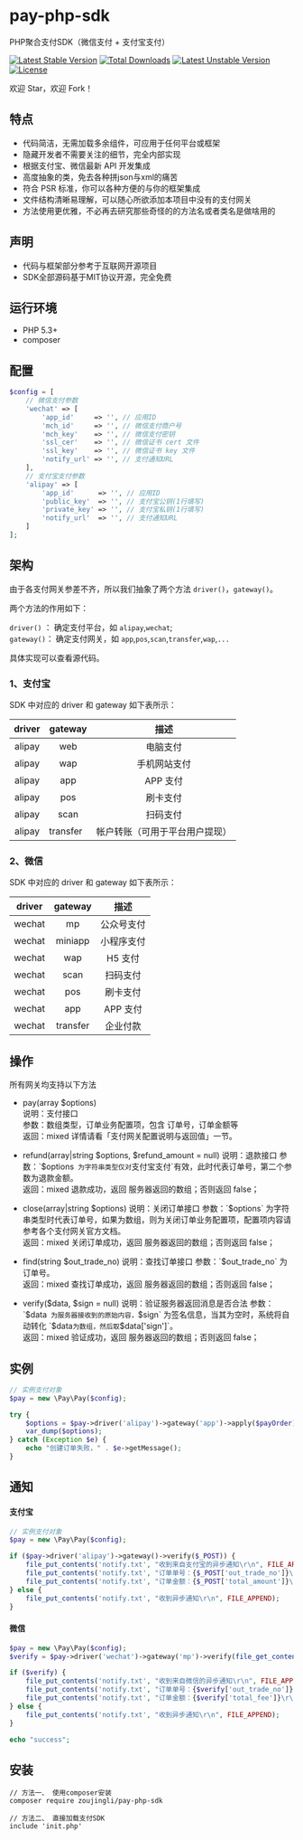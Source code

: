 # pay-php-sdk
PHP聚合支付SDK（微信支付 + 支付宝支付）

<p>
<a href="https://packagist.org/packages/zoujingli/pay-php-sdk"><img src="https://poser.pugx.org/zoujingli/pay-php-sdk/v/stable" alt="Latest Stable Version"></a>
<a href="https://packagist.org/packages/zoujingli/pay-php-sdk"><img src="https://poser.pugx.org/zoujingli/pay-php-sdk/downloads" alt="Total Downloads"></a>
<a href="https://packagist.org/packages/zoujingli/pay-php-sdk"><img src="https://poser.pugx.org/zoujingli/pay-php-sdk/v/unstable" alt="Latest Unstable Version"></a>
<a href="https://packagist.org/packages/zoujingli/pay-php-sdk"><img src="https://poser.pugx.org/zoujingli/pay-php-sdk/license" alt="License"></a>
</p>

欢迎 Star，欢迎 Fork！

## 特点
- 代码简洁，无需加载多余组件，可应用于任何平台或框架
- 隐藏开发者不需要关注的细节，完全内部实现
- 根据支付宝、微信最新 API 开发集成
- 高度抽象的类，免去各种拼json与xml的痛苦
- 符合 PSR 标准，你可以各种方便的与你的框架集成
- 文件结构清晰易理解，可以随心所欲添加本项目中没有的支付网关
- 方法使用更优雅，不必再去研究那些奇怪的的方法名或者类名是做啥用的

## 声明
- 代码与框架部分参考于互联网开源项目
- SDK全部源码基于MIT协议开源，完全免费

## 运行环境
- PHP 5.3+
- composer

## 配置
```php
$config = [
    // 微信支付参数
    'wechat' => [
        'app_id'     => '', // 应用ID
        'mch_id'     => '', // 微信支付商户号
        'mch_key'    => '', // 微信支付密钥
        'ssl_cer'    => '', // 微信证书 cert 文件
        'ssl_key'    => '', // 微信证书 key 文件
        'notify_url' => '', // 支付通知URL
    ],
    // 支付宝支付参数
    'alipay' => [
        'app_id'      => '', // 应用ID
        'public_key'  => '', // 支付宝公钥(1行填写)
        'private_key' => '', // 支付宝私钥(1行填写)
        'notify_url'  => '', // 支付通知URL
    ]
];
```

## 架构

由于各支付网关参差不齐，所以我们抽象了两个方法 `driver()`，`gateway()`。

两个方法的作用如下：

`driver()` ： 确定支付平台，如 `alipay`,`wechat`;  
`gateway()`： 确定支付网关，如 `app`,`pos`,`scan`,`transfer`,`wap`,`...`

具体实现可以查看源代码。

### 1、支付宝

SDK 中对应的 driver 和 gateway 如下表所示：  

| driver | gateway |   描述       |
| :----: | :-----: | :-------:   |
| alipay | web     | 电脑支付     |
| alipay | wap     | 手机网站支付  |
| alipay | app     | APP 支付  |
| alipay | pos     | 刷卡支付  |
| alipay | scan    | 扫码支付  |
| alipay | transfer    | 帐户转账（可用于平台用户提现）  |

### 2、微信

SDK 中对应的 driver 和 gateway 如下表所示：

| driver | gateway |   描述     |
| :----: | :-----: | :-------: |
| wechat | mp      | 公众号支付  |
| wechat | miniapp | 小程序支付  |
| wechat | wap     | H5 支付    |
| wechat | scan    | 扫码支付    |
| wechat | pos     | 刷卡支付    |
| wechat | app     | APP 支付  |
| wechat | transfer     | 企业付款  |

## 操作

所有网关均支持以下方法

- pay(array $options)  
说明：支付接口  
参数：数组类型，订单业务配置项，包含 订单号，订单金额等  
返回：mixed 详情请看「支付网关配置说明与返回值」一节。 

- refund(array|string $options, $refund_amount = null)  
说明：退款接口  
参数：`$options` 为字符串类型仅对`支付宝支付`有效，此时代表订单号，第二个参数为退款金额。  
返回：mixed  退款成功，返回 服务器返回的数组；否则返回 false；  

- close(array|string $options)  
说明：关闭订单接口  
参数：`$options` 为字符串类型时代表订单号，如果为数组，则为关闭订单业务配置项，配置项内容请参考各个支付网关官方文档。  
返回：mixed  关闭订单成功，返回 服务器返回的数组；否则返回 false；  

- find(string $out_trade_no)  
说明：查找订单接口  
参数：`$out_trade_no` 为订单号。  
返回：mixed  查找订单成功，返回 服务器返回的数组；否则返回 false；  

- verify($data, $sign = null)  
说明：验证服务器返回消息是否合法  
参数：`$data` 为服务器接收到的原始内容，`$sign` 为签名信息，当其为空时，系统将自动转化 `$data` 为数组，然后取 `$data['sign']`。  
返回：mixed  验证成功，返回 服务器返回的数组；否则返回 false；  

## 实例
```php
// 实例支付对象
$pay = new \Pay\Pay($config);

try {
    $options = $pay->driver('alipay')->gateway('app')->apply($payOrder);
    var_dump($options);
} catch (Exception $e) {
    echo "创建订单失败，" . $e->getMessage();
}
```

## 通知

#### 支付宝
```php
// 实例支付对象
$pay = new \Pay\Pay($config);

if ($pay->driver('alipay')->gateway()->verify($_POST)) {
    file_put_contents('notify.txt', "收到来自支付宝的异步通知\r\n", FILE_APPEND);
    file_put_contents('notify.txt', "订单单号：{$_POST['out_trade_no']}\r\n", FILE_APPEND);
    file_put_contents('notify.txt', "订单金额：{$_POST['total_amount']}\r\n\r\n", FILE_APPEND);
} else {
    file_put_contents('notify.txt', "收到异步通知\r\n", FILE_APPEND);
}
```

#### 微信
```php
$pay = new \Pay\Pay($config);
$verify = $pay->driver('wechat')->gateway('mp')->verify(file_get_contents('php://input'));

if ($verify) {
    file_put_contents('notify.txt', "收到来自微信的异步通知\r\n", FILE_APPEND);
    file_put_contents('notify.txt', "订单单号：{$verify['out_trade_no']}\r\n", FILE_APPEND);
    file_put_contents('notify.txt', "订单金额：{$verify['total_fee']}\r\n\r\n", FILE_APPEND);
} else {
    file_put_contents('notify.txt', "收到异步通知\r\n", FILE_APPEND);
}

echo "success";
```

## 安装
```shell
// 方法一、 使用composer安装
composer require zoujingli/pay-php-sdk

// 方法二、 直接加载支付SDK
include 'init.php'
```